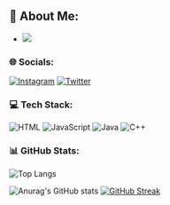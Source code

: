 ## 💫 About Me:

<!-- **Shadow-Captain/Shadow-Captain** is a ✨ _special_ ✨ repository because its `README.md` (this file) appears on your GitHub profile. -->

- [![](https://visitcount.itsvg.in/api?id=Shadow-Captain&label=Profile%20Views&color=9&icon=2&pretty=true)](https://visitcount.itsvg.in)


### 🌐 Socials:
[![Instagram](https://img.shields.io/badge/Instagram-%20%23000000.svg?logo=instagram&logoColor=%23E4405F)](https://www.instagram.com/sr_shelby02) 
[![Twitter](https://img.shields.io/badge/Twitter-%20%231DA1F2.svg?logo=twitter&logoColor=white)](https://twitter.com/sr_shelby0)


### 💻 Tech Stack:
![HTML](https://img.shields.io/badge/HTML-%20%23F16529.svg?logo=HTML5&logoColor=white)
![JavaScript](https://img.shields.io/badge/JavaScript-%23323330.svg?logo=javascript&logoColor=%23F7DF1E)
![Java](https://img.shields.io/badge/Java-%23ED8B00.svg?logo=java&logoColor=white)
![C++](https://img.shields.io/badge/C++-%2300599C.svg?logo=c%2B%2B&logoColor=white)


### 📊 GitHub Stats:
![Top Langs](https://github-readme-stats.vercel.app/api/top-langs/?username=Shadow-Captain&hide_progress=true&theme=cobalt2)

![Anurag's GitHub stats](https://github-readme-stats.vercel.app/api?username=Shadow-Captain&show_icons=true&theme=cobalt2)
[![GitHub Streak](http://github-readme-streak-stats.herokuapp.com?user=Shadow-Captain&theme=cobalt2&border_radius=10&locale=es&date_format=j%20M%5B%20Y%5D&card_width=470)](https://git.io/streak-stats)



